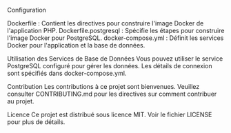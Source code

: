 Configuration

Dockerfile : Contient les directives pour construire l'image Docker de l'application PHP.
Dockerfile.postgresql : Spécifie les étapes pour construire l'image Docker pour PostgreSQL.
docker-compose.yml : Définit les services Docker pour l'application et la base de données.

Utilisation des Services de Base de Données
Vous pouvez utiliser le service PostgreSQL configuré pour gérer les données. Les détails de connexion sont spécifiés dans docker-compose.yml.

Contribution
Les contributions à ce projet sont bienvenues. Veuillez consulter CONTRIBUTING.md pour les directives sur comment contribuer au projet.

Licence
Ce projet est distribué sous licence MIT. Voir le fichier LICENSE pour plus de détails.
